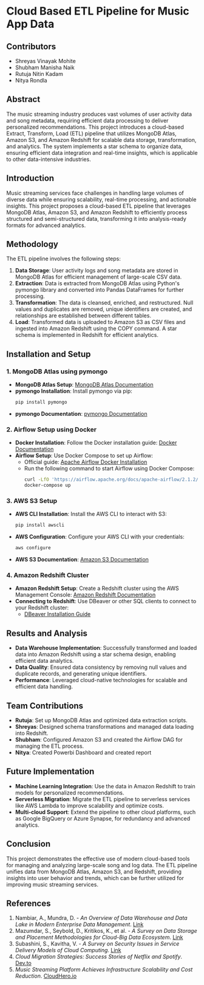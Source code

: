 # Cloud Based ETL Pipeline for Music App Data

## Contributors
- Shreyas Vinayak Mohite
- Shubham Manisha Naik 
- Rutuja Nitin Kadam 
- Nitya Rondla

## Abstract
The music streaming industry produces vast volumes of user activity data and song metadata, requiring efficient data processing to deliver personalized recommendations. This project introduces a cloud-based Extract, Transform, Load (ETL) pipeline that utilizes MongoDB Atlas, Amazon S3, and Amazon Redshift for scalable data storage, transformation, and analytics. The system implements a star schema to organize data, ensuring efficient data integration and real-time insights, which is applicable to other data-intensive industries.

## Introduction
Music streaming services face challenges in handling large volumes of diverse data while ensuring scalability, real-time processing, and actionable insights. This project proposes a cloud-based ETL pipeline that leverages MongoDB Atlas, Amazon S3, and Amazon Redshift to efficiently process structured and semi-structured data, transforming it into analysis-ready formats for advanced analytics.

## Methodology
The ETL pipeline involves the following steps:

1. **Data Storage**: User activity logs and song metadata are stored in MongoDB Atlas for efficient management of large-scale CSV data.
2. **Extraction**: Data is extracted from MongoDB Atlas using Python's pymongo library and converted into Pandas DataFrames for further processing.
3. **Transformation**: The data is cleansed, enriched, and restructured. Null values and duplicates are removed, unique identifiers are created, and relationships are established between different tables.
4. **Load**: Transformed data is uploaded to Amazon S3 as CSV files and ingested into Amazon Redshift using the COPY command. A star schema is implemented in Redshift for efficient analytics.

## Installation and Setup

### 1. MongoDB Atlas using pymongo
- **MongoDB Atlas Setup**: [MongoDB Atlas Documentation](https://www.mongodb.com/docs/atlas/getting-started/)
- **pymongo Installation**: Install pymongo via pip:
  ```sh
  pip install pymongo
  ```
- **pymongo Documentation**: [pymongo Documentation](https://pymongo.readthedocs.io/en/stable/)

### 2. Airflow Setup using Docker
- **Docker Installation**: Follow the Docker installation guide: [Docker Documentation](https://docs.docker.com/get-docker/)
- **Airflow Setup**: Use Docker Compose to set up Airflow:
  - Official guide: [Apache Airflow Docker Installation](https://airflow.apache.org/docs/apache-airflow/stable/start/docker.html)
  - Run the following command to start Airflow using Docker Compose:
    ```sh
    curl -LfO 'https://airflow.apache.org/docs/apache-airflow/2.1.2/docker-compose.yaml'
    docker-compose up
    ```

### 3. AWS S3 Setup
- **AWS CLI Installation**: Install the AWS CLI to interact with S3:
  ```sh
  pip install awscli
  ```
- **AWS Configuration**: Configure your AWS CLI with your credentials:
  ```sh
  aws configure
  ```
- **AWS S3 Documentation**: [Amazon S3 Documentation](https://docs.aws.amazon.com/s3/index.html)

### 4. Amazon Redshift Cluster
- **Amazon Redshift Setup**: Create a Redshift cluster using the AWS Management Console: [Amazon Redshift Documentation](https://docs.aws.amazon.com/redshift/latest/gsg/getting-started.html)
- **Connecting to Redshift**: Use DBeaver or other SQL clients to connect to your Redshift cluster:
  - [DBeaver Installation Guide](https://dbeaver.io/download/)

## Results and Analysis
- **Data Warehouse Implementation**: Successfully transformed and loaded data into Amazon Redshift using a star schema design, enabling efficient data analytics.
- **Data Quality**: Ensured data consistency by removing null values and duplicate records, and generating unique identifiers.
- **Performance**: Leveraged cloud-native technologies for scalable and efficient data handling.

## Team Contributions
- **Rutuja**: Set up MongoDB Atlas and optimized data extraction scripts.
- **Shreyas**: Designed schema transformations and managed data loading into Redshift.
- **Shubham**: Configured Amazon S3 and created the Airflow DAG for managing the ETL process.
- **Nitya**: Created Powerbi Dashboard and created report

## Future Implementation
- **Machine Learning Integration**: Use the data in Amazon Redshift to train models for personalized recommendations.
- **Serverless Migration**: Migrate the ETL pipeline to serverless services like AWS Lambda to improve scalability and optimize costs.
- **Multi-cloud Support**: Extend the pipeline to other cloud platforms, such as Google BigQuery or Azure Synapse, for redundancy and advanced analytics.

## Conclusion
This project demonstrates the effective use of modern cloud-based tools for managing and analyzing large-scale song and log data. The ETL pipeline unifies data from MongoDB Atlas, Amazon S3, and Redshift, providing insights into user behavior and trends, which can be further utilized for improving music streaming services.

## References
1. Nambiar, A., Mundra, D. - *An Overview of Data Warehouse and Data Lake in Modern Enterprise Data Management*. [Link](https://doi.org/10.3390/bdcc6040132)
2. Mazumdar, S., Seybold, D., Kritikos, K., et al. - *A Survey on Data Storage and Placement Methodologies for Cloud-Big Data Ecosystem*. [Link](https://doi.org/10.1186/s40537-019-0178-3)
3. Subashini, S., Kavitha, V. - *A Survey on Security Issues in Service Delivery Models of Cloud Computing*. [Link](https://www.sciencedirect.com/science/article/abs/pii/S1084804510001281)
4. *Cloud Migration Strategies: Success Stories of Netflix and Spotify*. [Dev.to](https://dev.to/citrux-digital/cloud-migration-strategies-success-stories-of-netflix-and-spotify-118h)
5. *Music Streaming Platform Achieves Infrastructure Scalability and Cost Reduction*. [CloudHero.io](https://cloudhero.io/music-streaming-platform-achieves-infrastructure-scalability-and-75-cost-reduction)
